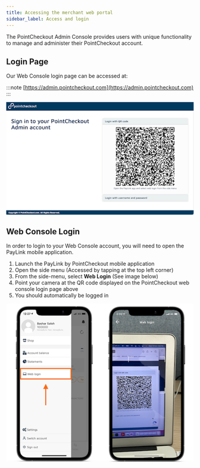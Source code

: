 ```yaml
---
title: Accessing the merchant web portal
sidebar_label: Access and login
---
```


The PointCheckout Admin Console provides users with unique functionality to manage and administer their PointCheckout account.

## Login Page

Our Web Console login page can be accessed at:

:::note
[https://admin.pointcheckout.com](https://admin.pointcheckout.com)
:::


![QR Code](/img/guides/portal/login/qr.png)

## Web Console Login

In order to login to your Web Console account, you will need to open the PayLink mobile application.
1. Launch the PayLink by PointCheckout mobile application
2. Open the side menu (Accessed by tapping at the top left corner)
3. From the side-menu, select **Web Login** (See image below)
4. Point your camera at the QR code displayed on the PointCheckout web console login page above
5. You should automatically be logged in

![Scan QR Code](/img/guides/portal/login/scan.png)
